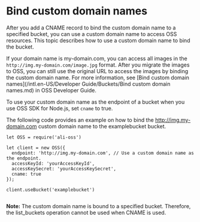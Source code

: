 # Bind custom domain names

After you add a CNAME record to bind the custom domain name to a specified bucket, you can use a custom domain name to access OSS resources. This topic describes how to use a custom domain name to bind the bucket.

If your domain name is my-domain.com, you can access all images in the `http://img.my-domain.com/image.jpg` format. After you migrate the images to OSS, you can still use the original URL to access the images by binding the custom domain name. For more information, see [Bind custom domain names](/intl.en-US/Developer Guide/Buckets/Bind custom domain names.md) in OSS Developer Guide.

To use your custom domain name as the endpoint of a bucket when you use OSS SDK for Node.js, set `cname` to true.

The following code provides an example on how to bind the http://img.my-domain.com custom domain name to the examplebucket bucket.

```
let OSS = require('ali-oss')

let client = new OSS({
  endpoint: 'http://img.my-domain.com', // Use a custom domain name as the endpoint.
  accessKeyId: 'yourAccessKeyId',  
  accessKeySecret: 'yourAccessKeySecret',
  cname: true
});

client.useBucket('examplebucket')
        
```

**Note:** The custom domain name is bound to a specified bucket. Therefore, the list\_buckets operation cannot be used when CNAME is used.

